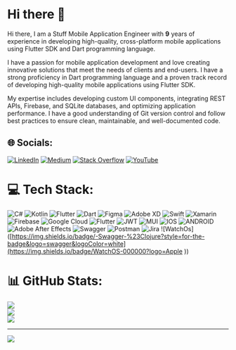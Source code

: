 # Hi there 👋
Hi there, I am a Stuff Mobile Application Engineer with <b>9</b> years of experience in developing high-quality, cross-platform mobile applications using Flutter SDK and Dart programming language.

I have a passion for mobile application development and love creating innovative solutions that meet the needs of clients and end-users. I have a strong proficiency in Dart programming language and a proven track record of developing high-quality mobile applications using Flutter SDK.

My expertise includes developing custom UI components, integrating REST APIs, Firebase, and SQLite databases, and optimizing application performance. I have a good understanding of Git version control and follow best practices to ensure clean, maintainable, and well-documented code.


## 🌐 Socials:
[![LinkedIn](https://img.shields.io/badge/LinkedIn-%230077B5.svg?logo=linkedin&logoColor=white)](https://linkedin.com/in/ufukzimmerman) [![Medium](https://img.shields.io/badge/Medium-12100E?logo=medium&logoColor=white)](https://medium.com/@ufukzimmerman) [![Stack Overflow](https://img.shields.io/badge/-Stackoverflow-FE7A16?logo=stack-overflow&logoColor=white)](https://stackoverflow.com/users/7794690) [![YouTube](https://img.shields.io/badge/YouTube-%23FF0000.svg?logo=YouTube&logoColor=white)](https://youtube.com/@XamDesign) 

# 💻 Tech Stack:
![C#](https://img.shields.io/badge/c%23-%23239120.svg?style=for-the-badge&logo=c-sharp&logoColor=white) ![Kotlin](https://img.shields.io/badge/kotlin-%230095D5.svg?style=for-the-badge&logo=kotlin&logoColor=white) ![Flutter](https://img.shields.io/badge/Flutter-%2302569B.svg?style=for-the-badge&logo=Flutter&logoColor=white) ![Dart](https://img.shields.io/badge/dart-%230175C2.svg?style=for-the-badge&logo=dart&logoColor=white) 	![Figma](https://img.shields.io/badge/figma-%23F24E1E.svg?style=for-the-badge&logo=figma&logoColor=white) ![Adobe XD](https://img.shields.io/badge/Adobe%20XD-470137?style=for-the-badge&logo=Adobe%20XD&logoColor=#FF61F6) ![Swift](https://img.shields.io/badge/swift-F54A2A?style=for-the-badge&logo=swift&logoColor=white) ![Xamarin](https://img.shields.io/badge/Xamarin-3199DC?style=for-the-badge&logo=xamarin&logoColor=white) ![Firebase](https://img.shields.io/badge/firebase-%23039BE5.svg?style=for-the-badge&logo=firebase) ![Google Cloud](https://img.shields.io/badge/Google%20Cloud-%234285F4.svg?style=for-the-badge&logo=google-cloud&logoColor=white) ![Flutter](https://img.shields.io/badge/Flutter-%2302569B.svg?style=for-the-badge&logo=Flutter&logoColor=white) ![JWT](https://img.shields.io/badge/JWT-black?style=for-the-badge&logo=JSON%20web%20tokens) ![MUI](https://img.shields.io/badge/MUI-%230081CB.svg?style=for-the-badge&logo=material-ui&logoColor=white) ![IOS](https://img.shields.io/badge/IOS-%2320232a.svg?style=for-the-badge&logo=apple&logoColor=white) ![ANDROID](https://img.shields.io/badge/android-%2320232a.svg?style=for-the-badge&logo=android&logoColor=%a4c639) ![Adobe After Effects](https://img.shields.io/badge/Adobe%20After%20Effects-9999FF.svg?style=for-the-badge&logo=Adobe%20After%20Effects&logoColor=white) ![Swagger](https://img.shields.io/badge/-Swagger-%23Clojure?style=for-the-badge&logo=swagger&logoColor=white) ![Postman](https://img.shields.io/badge/Postman-FF6C37?style=for-the-badge&logo=postman&logoColor=white) ![Jira](https://img.shields.io/badge/jira-%230A0FFF.svg?style=for-the-badge&logo=jira&logoColor=white) ![WatchOs]([https://img.shields.io/badge/-Swagger-%23Clojure?style=for-the-badge&logo=swagger&logoColor=white](https://img.shields.io/badge/WatchOS-000000?logo=Apple
))
# 📊 GitHub Stats:
![](https://github-readme-stats.vercel.app/api?username=ufukhawk&theme=dark&hide_border=false&include_all_commits=false&count_private=false)<br/>
![](https://github-readme-streak-stats.herokuapp.com/?user=ufukhawk&theme=dark&hide_border=false)<br/>
![](https://github-readme-stats.vercel.app/api/top-langs/?username=ufukhawk&theme=dark&hide_border=false&include_all_commits=false&count_private=false&layout=compact)

---
[![](https://visitcount.itsvg.in/api?id=ufukhawk&icon=0&color=8)](https://visitcount.itsvg.in)
